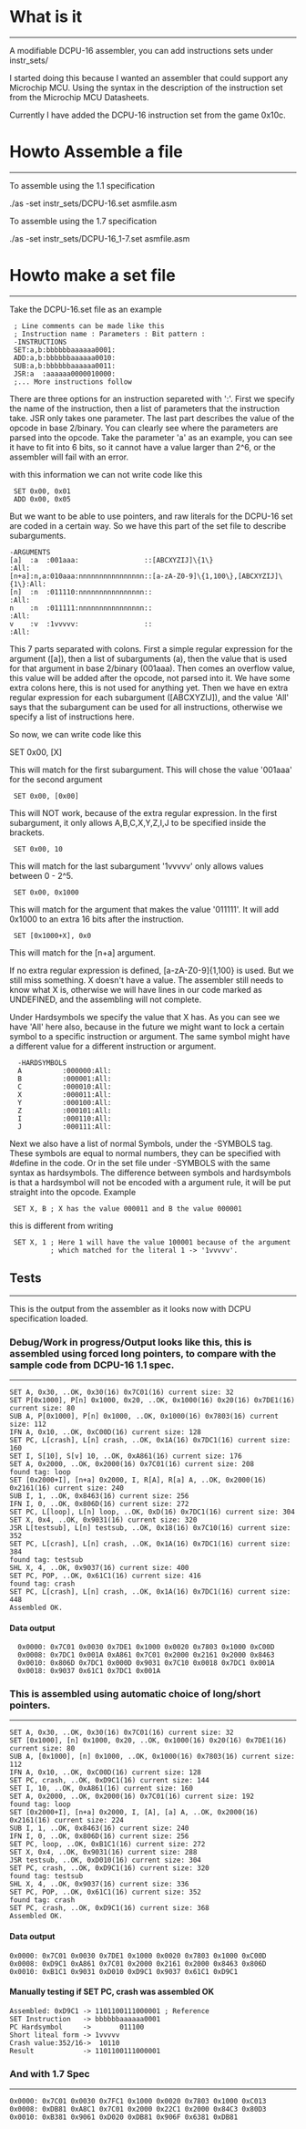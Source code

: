 # What is it
---------------------------------------------------
A modifiable DCPU-16 assembler, you can add instructions sets under instr_sets/

I started doing this because I wanted an assembler that could support
any Microchip MCU. Using the syntax in the description
of the instruction set from the Microchip MCU Datasheets.

Currently I have added the DCPU-16 instruction set from the game 0x10c.

# Howto Assemble a file
---------------------------------------------------
To assemble using the 1.1 specification

 ./as -set instr_sets/DCPU-16.set asmfile.asm

To assemble using the 1.7 specification

 ./as -set instr_sets/DCPU-16_1-7.set asmfile.asm


# Howto make a set file
--------------------------------------------------
Take the DCPU-16.set file as an example

     ; Line comments can be made like this
     ; Instruction name : Parameters : Bit pattern :
     -INSTRUCTIONS
     SET:a,b:bbbbbbaaaaaa0001:
     ADD:a,b:bbbbbbaaaaaa0010:
     SUB:a,b:bbbbbbaaaaaa0011:
     JSR:a  :aaaaaa0000010000:
     ;... More instructions follow

There are three options for an instruction separeted with ':'. First we specify the name of the instruction, then a list of parameters that the instruction take. JSR only takes one parameter. The last part describes the value of the opcode in base 2/binary. You can clearly see where the parameters are parsed into the opcode. Take the parameter 'a' as an example, you can see it have to fit into 6 bits, so it cannot have a value larger than 2^6, or the assembler will fail with an error.

with this information we can not write code like this

     SET 0x00, 0x01
     ADD 0x00, 0x05

But we want to be able to use pointers, and raw literals for the DCPU-16 set are coded in a certain way. So we have this part of the set file to describe subarguments.

    -ARGUMENTS
    [a]  :a  :001aaa:                ::[ABCXYZIJ]\{1\}                     :All:
    [n+a]:n,a:010aaa:nnnnnnnnnnnnnnnn::[a-zA-Z0-9]\{1,100\},[ABCXYZIJ]\{1\}:All:
    [n]  :n  :011110:nnnnnnnnnnnnnnnn::                                    :All:
    n    :n  :011111:nnnnnnnnnnnnnnnn::                                    :All:
    v    :v  :1vvvvv:                ::                                    :All:

This 7 parts separated with colons. First a simple regular expression for the argument ([a]), then a list of subarguments (a), then the value that is used for that argument in base 2/binary (001aaa). Then comes an overflow value, this value will be added after the opcode, not parsed into it. We have some extra colons here, this is not used for anything yet. Then we have en extra regular expression for each subargument ([ABCXYZIJ]), and the value 'All' says that the subargument can be used for all instructions, otherwise we specify a list of instructions here.

So now, we can write code like this

   SET 0x00, [X]

This will match for the first subargument. This will chose the value '001aaa' for the second argument

     SET 0x00, [0x00]

This will NOT work, because of the extra regular expression. In the first subargument, it only allows A,B,C,X,Y,Z,I,J to be specified inside the brackets.

     SET 0x00, 10

This will match for the last subargument '1vvvvv' only allows values between 0 - 2^5.

     SET 0x00, 0x1000

This will match for the argument that makes the value '011111'. It will add 0x1000 to an extra 16 bits after the instruction.

     SET [0x1000+X], 0x0

This will match for the [n+a] argument.

If no extra regular expression is defined, [a-zA-Z0-9]{1,100} is used. But we still miss something. X doesn't have a value. The assembler still needs to know what X is, otherwise we will have lines in our code marked as UNDEFINED, and the assembling will not complete.

Under Hardsymbols we specify the value that X has. As you can see we have 'All' here also, because in the future we might want to lock a certain symbol to a specific instruction or argument. The same symbol might have a different value for a different instruction or argument.

      -HARDSYMBOLS
      A          :000000:All:
      B          :000001:All:
      C          :000010:All:
      X          :000011:All:
      Y          :000100:All:
      Z          :000101:All:
      I          :000110:All:
      J          :000111:All:
   
Next we also have a list of normal Symbols, under the -SYMBOLS tag. These symbols are equal to normal numbers, they can be specified with #define in the code. Or in the set file under -SYMBOLS with the same syntax as hardsymbols. The difference between symbols and hardsymbols is that a hardsymbol will not be encoded with a argument rule, it will be put straight into the opcode. Example

     SET X, B ; X has the value 000011 and B the value 000001

this is different from writing

     SET X, 1 ; Here 1 will have the value 100001 because of the argument
     	      ; which matched for the literal 1 -> '1vvvvv'.


## Tests
---------------------------------------------------
This is the output from the assembler as it looks now with DCPU specification loaded.


### Debug/Work in progress/Output looks like this, this is assembled using forced long pointers, to compare with the sample code from DCPU-16 1.1 spec.
---------------------------------------------------
	SET A, 0x30, ..OK, 0x30(16) 0x7C01(16) current size: 32
	SET P[0x1000], P[n] 0x1000, 0x20, ..OK, 0x1000(16) 0x20(16) 0x7DE1(16) current size: 80
	SUB A, P[0x1000], P[n] 0x1000, ..OK, 0x1000(16) 0x7803(16) current size: 112
	IFN A, 0x10, ..OK, 0xC00D(16) current size: 128
	SET PC, L[crash], L[n] crash, ..OK, 0x1A(16) 0x7DC1(16) current size: 160
	SET I, S[10], S[v] 10, ..OK, 0xA861(16) current size: 176
	SET A, 0x2000, ..OK, 0x2000(16) 0x7C01(16) current size: 208
	found tag: loop
	SET [0x2000+I], [n+a] 0x2000, I, R[A], R[a] A, ..OK, 0x2000(16) 0x2161(16) current size: 240
	SUB I, 1, ..OK, 0x8463(16) current size: 256
	IFN I, 0, ..OK, 0x806D(16) current size: 272
	SET PC, L[loop], L[n] loop, ..OK, 0xD(16) 0x7DC1(16) current size: 304
	SET X, 0x4, ..OK, 0x9031(16) current size: 320
	JSR L[testsub], L[n] testsub, ..OK, 0x18(16) 0x7C10(16) current size: 352
	SET PC, L[crash], L[n] crash, ..OK, 0x1A(16) 0x7DC1(16) current size: 384
	found tag: testsub
	SHL X, 4, ..OK, 0x9037(16) current size: 400
	SET PC, POP, ..OK, 0x61C1(16) current size: 416
	found tag: crash
	SET PC, L[crash], L[n] crash, ..OK, 0x1A(16) 0x7DC1(16) current size: 448
	Assembled OK.

#### Data output
      0x0000: 0x7C01 0x0030 0x7DE1 0x1000 0x0020 0x7803 0x1000 0xC00D 
      0x0008: 0x7DC1 0x001A 0xA861 0x7C01 0x2000 0x2161 0x2000 0x8463 
      0x0010: 0x806D 0x7DC1 0x000D 0x9031 0x7C10 0x0018 0x7DC1 0x001A 
      0x0018: 0x9037 0x61C1 0x7DC1 0x001A 

### This is assembled using automatic choice of long/short pointers.
---------------------------------------------------
	SET A, 0x30, ..OK, 0x30(16) 0x7C01(16) current size: 32
	SET [0x1000], [n] 0x1000, 0x20, ..OK, 0x1000(16) 0x20(16) 0x7DE1(16) current size: 80
	SUB A, [0x1000], [n] 0x1000, ..OK, 0x1000(16) 0x7803(16) current size: 112
	IFN A, 0x10, ..OK, 0xC00D(16) current size: 128
	SET PC, crash, ..OK, 0xD9C1(16) current size: 144
	SET I, 10, ..OK, 0xA861(16) current size: 160
	SET A, 0x2000, ..OK, 0x2000(16) 0x7C01(16) current size: 192
	found tag: loop
	SET [0x2000+I], [n+a] 0x2000, I, [A], [a] A, ..OK, 0x2000(16) 0x2161(16) current size: 224
	SUB I, 1, ..OK, 0x8463(16) current size: 240
	IFN I, 0, ..OK, 0x806D(16) current size: 256
	SET PC, loop, ..OK, 0xB1C1(16) current size: 272
	SET X, 0x4, ..OK, 0x9031(16) current size: 288
	JSR testsub, ..OK, 0xD010(16) current size: 304
	SET PC, crash, ..OK, 0xD9C1(16) current size: 320
	found tag: testsub
	SHL X, 4, ..OK, 0x9037(16) current size: 336
	SET PC, POP, ..OK, 0x61C1(16) current size: 352
	found tag: crash
	SET PC, crash, ..OK, 0xD9C1(16) current size: 368
	Assembled OK.

#### Data output
	0x0000: 0x7C01 0x0030 0x7DE1 0x1000 0x0020 0x7803 0x1000 0xC00D 
	0x0008: 0xD9C1 0xA861 0x7C01 0x2000 0x2161 0x2000 0x8463 0x806D 
	0x0010: 0xB1C1 0x9031 0xD010 0xD9C1 0x9037 0x61C1 0xD9C1 

#### Manually testing if SET PC, crash was assembled OK
    Assembled: 0xD9C1 -> 1101100111000001 ; Reference
    SET Instruction   -> bbbbbbaaaaaa0001
    PC Hardsymbol     ->       011100
    Short liteal form -> 1vvvvv
    Crash value:352/16->  10110
    Result            -> 1101100111000001


### And with 1.7 Spec
---------------------------------------------------
	0x0000: 0x7C01 0x0030 0x7FC1 0x1000 0x0020 0x7803 0x1000 0xC013 
	0x0008: 0xDB81 0xA8C1 0x7C01 0x2000 0x22C1 0x2000 0x84C3 0x80D3 
	0x0010: 0xB381 0x9061 0xD020 0xDB81 0x906F 0x6381 0xDB81 
